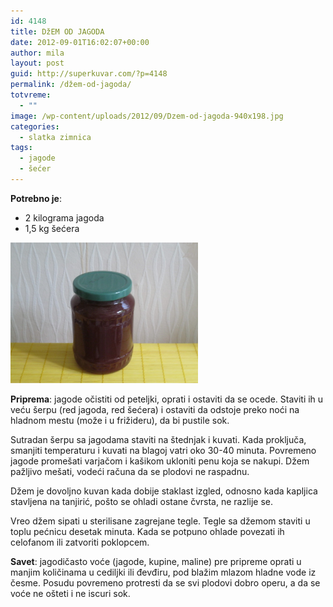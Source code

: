 ```yaml
---
id: 4148
title: DžEM OD JAGODA
date: 2012-09-01T16:02:07+00:00
author: mila
layout: post
guid: http://superkuvar.com/?p=4148
permalink: /džem-od-jagoda/
totvreme:
  - ""
image: /wp-content/uploads/2012/09/Dzem-od-jagoda-940x198.jpg
categories:
  - slatka zimnica
tags:
  - jagode
  - šećer
---
```

**Potrebno je**:

  * 2 kilograma jagoda
  * 1,5 kg šećera

<img class="alignnone size-medium wp-image-4149" title="Dzem od jagoda" src="/wp-content/uploads/2012/09/Dzem-od-jagoda-1024x768.jpg" alt="" width="300" height="225" /> 

**Priprema**: jagode očistiti od peteljki, oprati i ostaviti da se ocede. Staviti ih u veću šerpu (red jagoda, red šećera) i ostaviti da odstoje preko noći na hladnom mestu (može i u frižideru), da bi pustile sok.

Sutradan šerpu sa jagodama staviti na štednjak i kuvati. Kada proključa, smanjiti temperaturu i kuvati na blagoj vatri oko 30-40 minuta. Povremeno jagode promešati varjačom i kašikom ukloniti penu koja se nakupi. Džem pažljivo mešati, vodeći računa da se plodovi ne raspadnu.

Džem je dovoljno kuvan kada dobije staklast izgled, odnosno kada kapljica stavljena na tanjirić, pošto se ohladi ostane čvrsta, ne razlije se.

Vreo džem sipati u sterilisane zagrejane tegle. Tegle sa džemom staviti u toplu pećnicu desetak minuta. Kada se potpuno ohlade povezati ih celofanom ili zatvoriti poklopcem.

**Savet**: jagodičasto voće (jagode, kupine, maline) pre pripreme oprati u manjim količinama u cediljki ili đevđiru, pod blažim mlazom hladne vode iz česme. Posudu povremeno protresti da se svi plodovi dobro operu, a da se voće ne ošteti i ne iscuri sok.